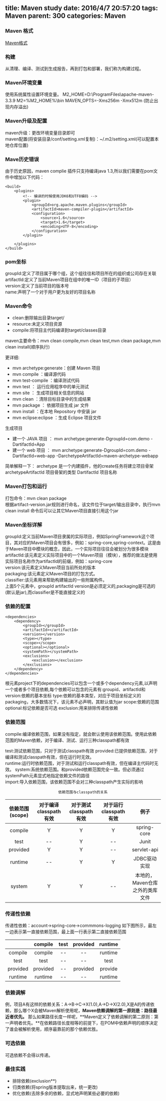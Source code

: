 title: Maven study
date: 2016/4/7 20:57:20 
tags: Maven
parent: 300
categories: Maven
---
### Maven 格式

[Maven格式](http://maven.apache.org/guides/introduction/introduction-to-the-standard-directory-layout.html "Maven格式")


### 构建

从清理、编译、测试到生成报告，再到打包和部署，我们称为构建过程。

### Maven环境变量

使用系统属性设置环境变量。
M2_HOME=D:\ProgramFiles\apache-maven-3.3.9
M2=%M2_HOME%\bin
MAVEN_OPTS=-Xms256m -Xmx512m (防止出现内存溢出)

### Maven升级及配置

maven升级：更改环境变量目录即可  
maven配置(将安装目录/conf/setting.xml复制)：~/.m2/setting.xml(可以配置本地仓库位置)  

### Mave历史错误

由于历史原因，maven complie 插件只支持编译java 1.3,所以我们需要在pom文件中增加以下代码：

    <build>
		<plugins>
			<!-- 编译的时候使用JDK6和UTF8编码 -->
			<plugin>
				<groupId>org.apache.maven.plugins</groupId>
				<artifactId>maven-compiler-plugin</artifactId>
				<configuration>
					<source>1.6</source>
					<target>1.6</target>
					<encoding>UTF-8</encoding>
				</configuration>
			</plugin>

		</plugins>
	</build>


### pom坐标

groupId:定义了项目属于哪个组，这个组往往和项目所在的组织或公司存在关联  
artifactId:定义了当前Maven项目在组中的唯一ID（项目的子项目）  
version:定义了当前项目的版本号  
name:声明了一个对于用户更为友好的项目名称

### Maven命令
- clean:删除输出目录target/  
- resource:未定义项目资源  
- compile:将项目主代码编译到target/classes目录

maven主要命令：mvn clean compile,mvn clean test,mvn clean package,mvn clean install(顺序执行)

更详细:
- mvn archetype:generate：创建 Maven 项目
- mvn compile ：编译源代码
- mvn test-compile ：编译测试代码
- mvn test ： 运行应用程序中的单元测试
- mvn site ： 生成项目相关信息的网站
- mvn clean ：清除目标目录中的生成结果
- mvn package ： 依据项目生成 jar 文件
- mvn install ：在本地 Repository 中安装 jar
- mvn eclipse:eclipse ：生成 Eclipse 项目文件   
   
生成项目
- 建一个 JAVA 项目 ： mvn archetype:generate-DgroupId=com.demo -DartifactId=App
- 建一个 web 项目 ： mvn archetype:generate-DgroupId=com.demo -DartifactId=web-app -DarchetypeArtifactId=maven-archetype-webapp

简单解释一下：
archetype  是一个内建插件，他的create任务将建立项目骨架
archetypeArtifactId   项目骨架的类型
DartifactId 项目名称

### Maven打包和运行
打包命令：mvn clean package  
根据artifact-version.jar规则进行命名，该文件位于target/输出目录中，执行mvn clean install 命令后可以让其它Maven项目直接引用这个jar



### Maven坐标详解
groupId:定义当前Maven项目隶属的实际项目，例如SpringFramework这个项目，其对应的Maven项目会有很多，例如：spring-core,spring-context。这是由于Maven项目中模块的概念，因此，一个实际项目往往会被划分为很多模块  
artifactId:该元素定义实际项目中的一个Maven项目（模块），推荐的做法是使用实际项目名称作为artifactId的前缀，例如：spring-core  
version:该元素定义Maven项目当前所处的版本  
packaging:该元素定义Maven项目的打包方式。  
classifier:该元素用来帮助构建输出的一些附属构件。  
上面5个元素中，groupId artifactId version是必须定义的,packaging是可选的(默认是jar),而classifier是不能直接定义的



### 依赖的配置
	
 	<dependencies>
    	<dependency>
   	   		<groupId></groupId>
      		<artifactId></artifactId>
      		<version></version>
      		<type></type>
      		<scope></scope>
      		<optional></optional>
			<systemPath></systemPath>
      		<exclusions>
        		<exclusion></exclusion>
      		</exclusions>
    	</dependency>
  	</dependencies>

根元素project下的dependencies可以包含一个或多个dependency元素,以声明一个或者多个项目依赖,每个依赖可以包含的元素有:groupid、artifactId和version:依赖的基本坐标 
type:依赖的基本类型，对应于项目坐标定义的packaging，大多数情况下，该元素不必声明，其默认值为jar
scope:依赖的范围
optional:标记依赖是否可选
exclusion:用来排除传递性依赖  

### 依赖范围

compile:编译依赖范围，如果没有指定，就会默认使用该依赖范围。使用此依赖范围的Maven依赖，对于编译、测试、运行三种classpath都有效

test:测试依赖范围，只对于测试classpath有效
provided:已提供依赖范围，对于编译和测试classpath有效，但在运行时无效。  
runtime:运行时依赖范围，对于测试和运行classpath有效，但在编译主代码时无效。 
system:系统依赖范围。和provided依赖范围完全一致。但必须通过systemPath元素显式地指定依赖文件的路径  
import:导入依赖范围，该依赖范围不会对三种classpath产生实际的影响  

							依赖范围与classpath的关系

| 依赖范围(scope)|对于编译classpath有效|对于测试classpath有效|对于运行classpath有效|例子 |
| :-------------: |:-------------:| :-----:| :-----:|        :-----:            |
| compile         |       Y       |   Y    |	Y	|        spring-core	        |
| test            |       --      |   Y    |		--  |		 Junit 	  			|
| provided        |       Y       |   Y    |	--	|	     servlet-api			|
| runtime         |       --      | 	  Y    |	Y	|		 JDBC驱动实现		|
| system          |       Y       |   Y	   |	--	|本地的，Maven仓库之外的类库文件|

	

### 传递性依赖

传递性依赖：account->spring-core->commmons-logging
如下图所示，最左一边表示第一直接依赖范围，最上面一行表示第二直接依赖范围

| 				|  compile  |  test  |  provided  |  runtime  |
| :-------------: |:-------------:| :-----:| :-----:|        :-----:            |
| compile         |    compile    |   --   |	  --   	|        runtime	        |
| test            |     test      |   --   |	  --    |		 test 	  			|
| provided        |    provided   |   --   |	provided|	     provide			|
| runtime         |    runtime    |   --   |	  --  	|		 runtime		    |



### 依赖调解

例，项目A有这样的依赖关系：A->B->C->X(1.0),A->D->X(2.0),X是A的传递依赖，那么哪个X会被Maven解析使用呢，**Maven依赖调解的第一原则是：路径最近者优先。**
那么如果路径长度一样呢，**Maven定义了依赖调解的第二原则：第一声明者优先。**在依赖路径长度相等的前提下，在POM中依赖声明的顺序决定了谁会被解析使用，顺序最靠前的那个依赖优胜。


### 可选依赖

可选依赖不会得以传递。

### 最佳实践

- 排除依赖(exclusion**)
- 归类依赖(将spring版本提取出来，统一更改)
- 优化依赖(去除多余的依赖，显式地声明某些必要的依赖)